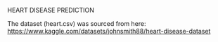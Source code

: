 HEART DISEASE PREDICTION

The dataset (heart.csv) was sourced from here: https://www.kaggle.com/datasets/johnsmith88/heart-disease-dataset
